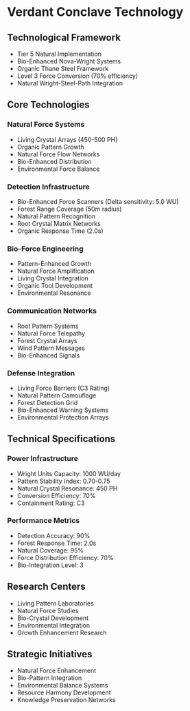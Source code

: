 # Verdant Conclave Technology

## Technological Framework
- Tier 5 Natural Implementation
- Bio-Enhanced Nova-Wright Systems
- Organic Thane Steel Framework
- Level 3 Force Conversion (70% efficiency)
- Natural Wright-Steel-Path Integration

## Core Technologies

### Natural Force Systems
- Living Crystal Arrays (450-500 PH)
- Organic Pattern Growth
- Natural Force Flow Networks
- Bio-Enhanced Distribution
- Environmental Force Balance

### Detection Infrastructure
- Bio-Enhanced Force Scanners (Delta sensitivity: 5.0 WU)
- Forest Range Coverage (50m radius)
- Natural Pattern Recognition
- Root Crystal Matrix Networks
- Organic Response Time (2.0s)

### Bio-Force Engineering
- Pattern-Enhanced Growth
- Natural Force Amplification
- Living Crystal Integration
- Organic Tool Development
- Environmental Resonance

### Communication Networks
- Root Pattern Systems
- Natural Force Telepathy
- Forest Crystal Arrays
- Wind Pattern Messages
- Bio-Enhanced Signals

### Defense Integration
- Living Force Barriers (C3 Rating)
- Natural Pattern Camouflage
- Forest Detection Grid
- Bio-Enhanced Warning Systems
- Environmental Protection Arrays

## Technical Specifications

### Power Infrastructure
- Wright Units Capacity: 1000 WU/day
- Pattern Stability Index: 0.70-0.75
- Natural Crystal Resonance: 450 PH
- Conversion Efficiency: 70%
- Containment Rating: C3

### Performance Metrics
- Detection Accuracy: 90%
- Forest Response Time: 2.0s
- Natural Coverage: 95%
- Force Distribution Efficiency: 70%
- Bio-Integration Level: 3

## Research Centers
- Living Pattern Laboratories
- Natural Force Studies
- Bio-Crystal Development
- Environmental Integration
- Growth Enhancement Research

## Strategic Initiatives
- Natural Force Enhancement
- Bio-Pattern Integration
- Environmental Balance Systems
- Resource Harmony Development
- Knowledge Preservation Networks
